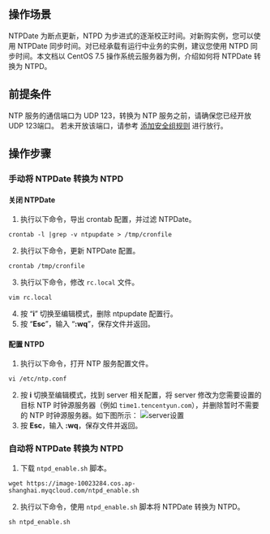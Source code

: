 ## 操作场景

NTPDate 为断点更新，NTPD 为步进式的逐渐校正时间。对新购实例，您可以使用 NTPDate 同步时间。对已经承载有运行中业务的实例，建议您使用 NTPD 同步时间。本文档以 CentOS 7.5 操作系统云服务器为例，介绍如何将 NTPDate 转换为 NTPD。

## 前提条件
NTP 服务的通信端口为 UDP 123，转换为 NTP 服务之前，请确保您已经开放 UDP 123端口。
若未开放该端口，请参考 [添加安全组规则](https://cloud.tencent.com/document/product/213/39740) 进行放行。

## 操作步骤

### 手动将 NTPDate 转换为 NTPD
#### 关闭 NTPDate
1. 执行以下命令，导出 crontab 配置，并过滤 NTPDate。
```
crontab -l |grep -v ntpupdate > /tmp/cronfile
```
2. 执行以下命令，更新 NTPDate 配置。
```
crontab /tmp/cronfile
```
3. 执行以下命令，修改 `rc.local` 文件。
```
vim rc.local
```
4. 按 “**i**” 切换至编辑模式，删除 ntpupdate 配置行。
5. 按 “**Esc**”，输入 “**:wq**”，保存文件并返回。

#### 配置 NTPD
1. 执行以下命令，打开 NTP 服务配置文件。
```
vi /etc/ntp.conf
```
2. 按 **i** 切换至编辑模式，找到 server 相关配置，将 server 修改为您需要设置的目标 NTP 时钟源服务器（例如 `time1.tencentyun.com`），并删除暂时不需要的 NTP 时钟源服务器。如下图所示：
![server设置](https://main.qcloudimg.com/raw/643dc5bbd2a42307ec10b5d38f756dda.png)
3. 按 **Esc**，输入 **:wq**，保存文件并返回。


### 自动将 NTPDate 转换为 NTPD
1. 下载 `ntpd_enable.sh` 脚本。
```
wget https://image-10023284.cos.ap-shanghai.myqcloud.com/ntpd_enable.sh
```
2. 执行以下命令，使用 `ntpd_enable.sh` 脚本将 NTPDate 转换为 NTPD。
```
sh ntpd_enable.sh
```



